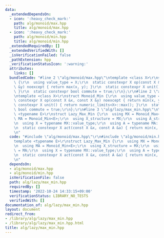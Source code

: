 ```yaml
---
data:
  _extendedDependsOn:
  - icon: ':heavy_check_mark:'
    path: alg/monoid/max.hpp
    title: alg/monoid/max.hpp
  - icon: ':heavy_check_mark:'
    path: alg/monoid/min.hpp
    title: alg/monoid/min.hpp
  _extendedRequiredBy: []
  _extendedVerifiedWith: []
  _isVerificationFailed: false
  _pathExtension: hpp
  _verificationStatusIcon: ':warning:'
  attributes:
    links: []
  bundledCode: "#line 2 \"alg/monoid/max.hpp\"\ntemplate <class X>\r\nstruct Monoid_Max\
    \ {\r\n  using value_type = X;\r\n  static constexpr X op(const X &x, const X\
    \ &y) noexcept { return max(x, y); }\r\n  static constexpr X unit() { return numeric_limits<X>::lowest();\
    \ }\r\n  static constexpr bool commute = true;\r\n};\r\n#line 2 \"alg/monoid/min.hpp\"\
    \ntemplate <class X>\r\nstruct Monoid_Min {\r\n  using value_type = X;\r\n  static\
    \ constexpr X op(const X &x, const X &y) noexcept { return min(x, y); }\r\n  static\
    \ constexpr X unit() { return numeric_limits<X>::max(); }\r\n  static constexpr\
    \ bool commute = true;\r\n};\r\n#line 3 \"alg/lazy/max_min.hpp\"\n\r\ntemplate\
    \ <typename E>\r\nstruct Lazy_Max_Min {\r\n  using MX = Monoid_Max<E>;\r\n  using\
    \ MA = Monoid_Min<E>;\r\n  using X_structure = MX;\r\n  using A_structure = MA;\r\
    \n  using X = typename MX::value_type;\r\n  using A = typename MA::value_type;\r\
    \n  static constexpr X act(const X &x, const A &a) { return min(x, a); }\r\n};\r\
    \n"
  code: "#include \"alg/monoid/max.hpp\"\r\n#include \"alg/monoid/min.hpp\"\r\n\r\n\
    template <typename E>\r\nstruct Lazy_Max_Min {\r\n  using MX = Monoid_Max<E>;\r\
    \n  using MA = Monoid_Min<E>;\r\n  using X_structure = MX;\r\n  using A_structure\
    \ = MA;\r\n  using X = typename MX::value_type;\r\n  using A = typename MA::value_type;\r\
    \n  static constexpr X act(const X &x, const A &a) { return min(x, a); }\r\n};\r\
    \n"
  dependsOn:
  - alg/monoid/max.hpp
  - alg/monoid/min.hpp
  isVerificationFile: false
  path: alg/lazy/max_min.hpp
  requiredBy: []
  timestamp: '2022-10-24 14:33:15+09:00'
  verificationStatus: LIBRARY_NO_TESTS
  verifiedWith: []
documentation_of: alg/lazy/max_min.hpp
layout: document
redirect_from:
- /library/alg/lazy/max_min.hpp
- /library/alg/lazy/max_min.hpp.html
title: alg/lazy/max_min.hpp
---
```

